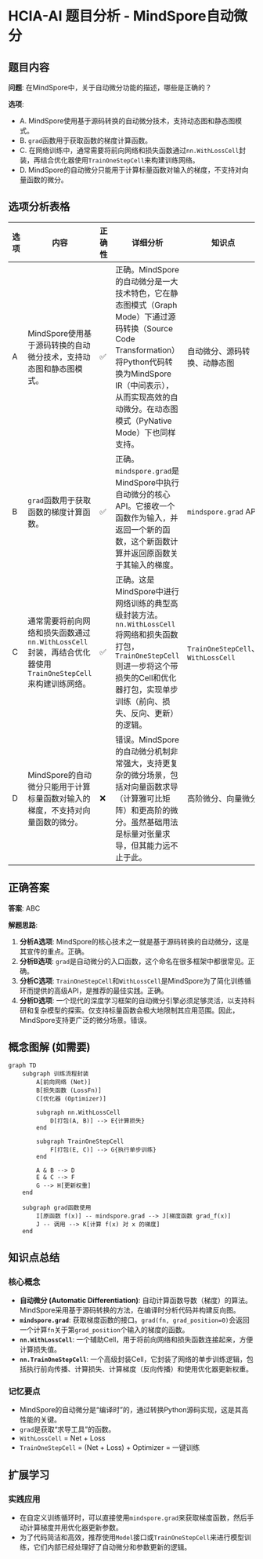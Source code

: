 # HCIA-AI 题目分析 - MindSpore自动微分

## 题目内容

**问题**: 在MindSpore中，关于自动微分功能的描述，哪些是正确的？

**选项**:
- A. MindSpore使用基于源码转换的自动微分技术，支持动态图和静态图模式。
- B. `grad`函数用于获取函数的梯度计算函数。
- C. 在网络训练中，通常需要将前向网络和损失函数通过`nn.WithLossCell`封装，再结合优化器使用`TrainOneStepCell`来构建训练网络。
- D. MindSpore的自动微分只能用于计算标量函数对输入的梯度，不支持对向量函数的微分。

## 选项分析表格

| 选项 | 内容 | 正确性 | 详细分析 | 知识点 |
|------|------|--------|----------|--------|
| A | MindSpore使用基于源码转换的自动微分技术，支持动态图和静态图模式。 | ✅ | 正确。MindSpore的自动微分是一大技术特色，它在静态图模式（Graph Mode）下通过源码转换（Source Code Transformation）将Python代码转换为MindSpore IR（中间表示），从而实现高效的自动微分。在动态图模式（PyNative Mode）下也同样支持。 | 自动微分、源码转换、动静态图 |
| B | `grad`函数用于获取函数的梯度计算函数。 | ✅ | 正确。`mindspore.grad`是MindSpore中执行自动微分的核心API。它接收一个函数作为输入，并返回一个新的函数，这个新函数计算并返回原函数关于其输入的梯度。 | `mindspore.grad` API |
| C | 通常需要将前向网络和损失函数通过`nn.WithLossCell`封装，再结合优化器使用`TrainOneStepCell`来构建训练网络。 | ✅ | 正确。这是MindSpore中进行网络训练的典型高级封装方法。`nn.WithLossCell`将网络和损失函数打包，`TrainOneStepCell`则进一步将这个带损失的Cell和优化器打包，实现单步训练（前向、损失、反向、更新）的逻辑。 | `TrainOneStepCell`、`WithLossCell` |
| D | MindSpore的自动微分只能用于计算标量函数对输入的梯度，不支持对向量函数的微分。 | ❌ | 错误。MindSpore的自动微分机制非常强大，支持更复杂的微分场景，包括对向量函数求导（计算雅可比矩阵）和更高阶的微分。虽然基础用法是标量对张量求导，但其能力远不止于此。 | 高阶微分、向量微分 |

## 正确答案
**答案**: ABC

**解题思路**:
1.  **分析A选项**: MindSpore的核心技术之一就是基于源码转换的自动微分，这是其宣传的重点。正确。
2.  **分析B选项**: `grad`是自动微分的入口函数，这个命名在很多框架中都很常见。正确。
3.  **分析C选项**: `TrainOneStepCell`和`WithLossCell`是MindSpore为了简化训练循环而提供的高级API，是推荐的最佳实践。正确。
4.  **分析D选项**: 一个现代的深度学习框架的自动微分引擎必须足够灵活，以支持科研和复杂模型的探索。仅支持标量函数会极大地限制其应用范围。因此，MindSpore支持更广泛的微分场景。错误。

## 概念图解 (如需要)

```mermaid
graph TD
    subgraph 训练流程封装
        A[前向网络 (Net)]
        B[损失函数 (LossFn)]
        C[优化器 (Optimizer)]
        
        subgraph nn.WithLossCell
            D[打包(A, B)] --> E{计算损失}
        end
        
        subgraph TrainOneStepCell
            F[打包(E, C)] --> G{执行单步训练}
        end
        
        A & B --> D
        E & C --> F
        G --> H[更新权重]
    end

    subgraph grad函数使用
        I[原函数 f(x)] -- mindspore.grad --> J[梯度函数 grad_f(x)]
        J -- 调用 --> K[计算 f(x) 对 x 的梯度]
    end
```

## 知识点总结

### 核心概念
-   **自动微分 (Automatic Differentiation)**: 自动计算函数导数（梯度）的算法。MindSpore采用基于源码转换的方法，在编译时分析代码并构建反向图。
-   **`mindspore.grad`**: 获取梯度函数的接口。`grad(fn, grad_position=0)`会返回一个计算`fn`关于第`grad_position`个输入的梯度的函数。
-   **`nn.WithLossCell`**: 一个辅助Cell，用于将前向网络和损失函数连接起来，方便计算损失值。
-   **`nn.TrainOneStepCell`**: 一个高级封装Cell，它封装了网络的单步训练逻辑，包括执行前向传播、计算损失、计算梯度（反向传播）和使用优化器更新权重。

### 记忆要点
-   MindSpore的自动微分是“编译时”的，通过转换Python源码实现，这是其高性能的关键。
-   `grad`是获取“求导工具”的函数。
-   `WithLossCell` = Net + Loss
-   `TrainOneStepCell` = (Net + Loss) + Optimizer = 一键训练

## 扩展学习

### 实践应用
-   在自定义训练循环时，可以直接使用`mindspore.grad`来获取梯度函数，然后手动计算梯度并用优化器更新参数。
-   为了代码简洁和高效，推荐使用`Model`接口或`TrainOneStepCell`来进行模型训练，它们内部已经处理好了自动微分和参数更新的逻辑。